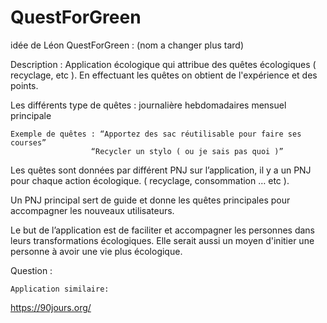 # QuestForGreen


idée de Léon 
QuestForGreen : (nom a changer plus tard)

Description : 
Application écologique qui attribue des quêtes écologiques ( recyclage, etc ). En effectuant les quêtes on obtient de l'expérience et des points. 

Les différents type de quêtes :
journalière
hebdomadaires
mensuel
principale 
	
	Exemple de quêtes : “Apportez des sac réutilisable pour faire ses courses”
			          “Recycler un stylo ( ou je sais pas quoi )”

Les quêtes sont données par différent PNJ sur l’application, il y a un PNJ pour chaque action écologique. ( recyclage, consommation … etc ). 

Un PNJ principal sert de guide et donne les quêtes principales pour accompagner les nouveaux utilisateurs.

Le but de l’application est de faciliter et accompagner les personnes dans leurs transformations écologiques. Elle serait aussi un moyen d'initier une personne à avoir une vie plus écologique.

Question :
	
	Application similaire:
https://90jours.org/
